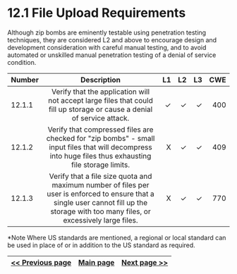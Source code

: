 # 12.1 File Upload Requirements

Although zip bombs are eminently testable using penetration testing techniques, they are considered L2 and above to encourage design and development consideration with careful manual testing, and to avoid automated or unskilled manual penetration testing of a denial of service condition.

| Number       | Description     | L1    		| L2         | L3 		   | CWE		|
| :------------- | :----------: | -----------: | -----------:|-----------:| -----------:|
| 12.1.1 | Verify that the application will not accept large files that could fill up storage or cause a denial of service attack.| ✓   | ✓   | ✓   | 400 |
| 12.1.2 | Verify that compressed files are checked for "zip bombs" - small input files that will decompress into huge files thus exhausting file storage limits.| X   | ✓   | ✓   | 409 |
| 12.1.3 | Verify that a file size quota and maximum number of files per user is enforced to ensure that a single user cannot fill up the storage with too many files, or excessively large files.| X   | ✓   | ✓   | 770 |


*Note
Where US standards are mentioned, a regional or local standard can be used in place of or in addition to the US standard as required.

[<< Previous page](1.%20Identify%20teams.md) | [Main page](../README.md) | [Next page >>](3.%20Nominate%20Champions.md)
| --- | --- | --- |
